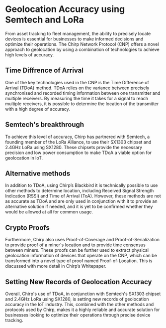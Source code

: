 # Geolocation Accuracy using Semtech and LoRa

From asset tracking to fleet management, the ability to precisely locate devices is essential for businesses to make informed decisions and optimize their operations. The Chirp Network Protocol (CNP) offers a novel approach to geolocation by using a combination of technologies to achieve high levels of accuracy.

## Time Diffrence of Arrival 
One of the key technologies used in the CNP is the Time Difference of Arrival (TDoA) method. TDoA relies on the variance between precisely synchronised and recorded timing information between one transmitter and multiple receivers. By measuring the time it takes for a signal to reach multiple receivers, it is possible to determine the location of the transmitter with a high degree of accuracy.

## Semtech's breakthrough
To achieve this level of accuracy, Chirp has partnered with Semtech, a founding member of the LoRa Alliance, to use their SX1303 chipset and 2.4GHz LoRa using SX1280. These chipsets provide the necessary precision and low power consumption to make TDoA a viable option for geolocation in IoT.

## Alternative methods
In addition to TDoA, using Chirp’s Blackbird it is technically possible to use other methods to determine location, including Received Signal Strength Indication (RSSI) and Time of Arrival (ToA). However, these methods are not as accurate as TDoA and are only used in conjunction with it to provide an alternative solution if needed, and it is yet to be confirmed whether they would be allowed at all for common usage.

## Crypto Proofs
Furthermore, Chirp also uses Proof-of-Coverage and Proof-of-Serialization to provide proof of a miner's location and to provide time consensus between miners. These proofs can be further used to extract physical geolocation information of devices that operate on the CNP, which can be transformed into a novel type of proof named Proof-of-Location. This is discussed with more detail in Chirp’s Whitepaper.

## Setting New Records of Geolocation Accuracy
Overall, Chirp's use of TDoA, in conjunction with Semtech's SX1303 chipset and 2.4GHz LoRa using SX1280, is setting new records of geolocation accuracy in the IoT industry. This, combined with the other methods and protocols used by Chirp, makes it a highly reliable and accurate solution for businesses looking to optimize their operations through precise device tracking.
